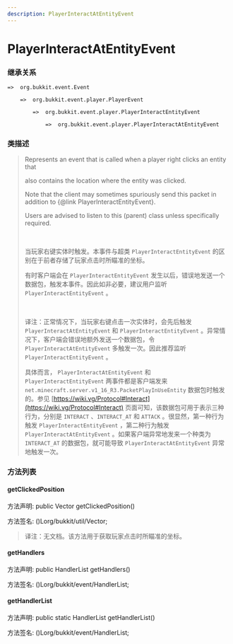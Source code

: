```yaml
---
description: PlayerInteractAtEntityEvent
---
```


# PlayerInteractAtEntityEvent

### 继承关系

    =>  org.bukkit.event.Event

        =>  org.bukkit.event.player.PlayerEvent

            =>  org.bukkit.event.player.PlayerInteractEntityEvent

                =>  org.bukkit.event.player.PlayerInteractAtEntityEvent

### 类描述

> Represents an event that is called when a player right clicks an entity that
> 
> also contains the location where the entity was clicked.
> 
> Note that the client may sometimes spuriously send this packet in addition to {@link PlayerInteractEntityEvent}.
> 
> Users are advised to listen to this (parent) class unless specifically required.
> 
> <br>
> 
> 当玩家右键实体时触发。本事件与超类 `PlayerInteractEntityEvent` 的区别在于前者存储了玩家点击时所瞄准的坐标。
> 
> 有时客户端会在 `PlayerInteractEntityEvent` 发生以后，错误地发送一个数据包，触发本事件。因此如非必要，建议用户监听 `PlayerInteractEntityEvent` 。
> 
> <br>
> 
> 译注：正常情况下，当玩家右键点击一次实体时，会先后触发 `PlayerInteractAtEntityEvent` 和 `PlayerInteractEntityEvent` 。异常情况下，客户端会错误地额外发送一个数据包，令 `PlayerInteractAtEntityEvent` 多触发一次。因此推荐监听 `PlayerInteractEntityEvent` 。
> 
> 具体而言， `PlayerInteractAtEntityEvent` 和 `PlayerInteractEntityEvent` 两事件都是客户端发来 `net.minecraft.server.v1_16_R3.PacketPlayInUseEntity` 数据包时触发的。参见 [https://wiki.vg/Protocol#Interact](https://wiki.vg/Protocol#Interact) 页面可知，该数据包可用于表示三种行为，分别是 `INTERACT` 、`INTERACT_AT` 和 `ATTACK` 。很显然，第一种行为触发 `PlayerInteractEntityEvent` ，第二种行为触发 `PlayerInteractAtEntityEvent` 。如果客户端异常地发来一个种类为 `INTERACT_AT` 的数据包，就可能导致 `PlayerInteractAtEntityEvent` 异常地触发一次。

### 方法列表

#### getClickedPosition

方法声明: public Vector getClickedPosition()

方法签名: ()Lorg/bukkit/util/Vector;

> 译注：无文档。该方法用于获取玩家点击时所瞄准的坐标。

#### getHandlers

方法声明: public HandlerList getHandlers()

方法签名: ()Lorg/bukkit/event/HandlerList;

#### getHandlerList

方法声明: public static HandlerList getHandlerList()

方法签名: ()Lorg/bukkit/event/HandlerList;